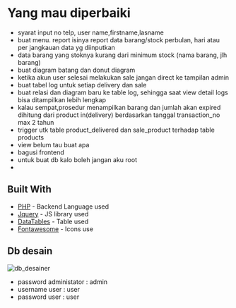 # Yang mau diperbaiki
  * syarat input no telp, user name,firstname,lasname
  * buat menu. report isinya report data barang/stock perbulan, hari atau per jangkauan data yg diinputkan
  * data barang yang stoknya kurang dari minimum stock (nama barang, jlh barang)
  * buat diagram batang dan donut diagram
  * ketika akun user selesai melakukan sale jangan direct ke tampilan admin
  * buat tabel log untuk setiap delivery dan sale
  * buat relasi dan diagram baru ke table log, sehingga saat view detail logs bisa ditampilkan lebih lengkap
  * kalau sempat,prosedur menampilkan barang dan jumlah akan expired dihitung dari product in(delivery) berdasarkan tanggal transaction_no max 2 tahun
  * trigger utk table product_delivered dan sale_product terhadap table products 
  * view belum tau buat apa
  * bagusi frontend
  * untuk buat db kalo boleh jangan aku root
  *


    
## Built With

* [PHP](https://codeigniter.com/) - Backend Language used
* [Jquery](https://jquery.com/) - JS library used
* [DataTables](https://datatables.net/) - Table used
* [Fontawesome](https://fontawesome.com/) - Icons use

## Db desain
 ![db_desainer](https://user-images.githubusercontent.com/89272004/206255505-e3126029-c361-408e-8d80-50db4674fa01.png)

* password administator : admin
* username user : user
* password user : user
